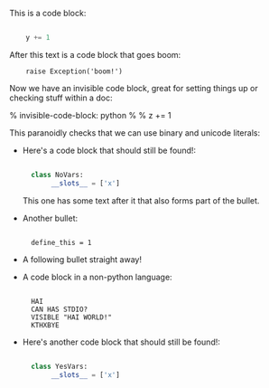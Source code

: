 This is a code block:

```python

    y += 1
```

After this text is a code block that goes boom:

```{code-block} python
    raise Exception('boom!')
```

Now we have an invisible code block, great for setting things up or checking
stuff within a doc:


% invisible-code-block: python
%
%  z += 1

This paranoidly checks that we can use binary and unicode literals:

<!--- invisible-code-block: python
bin = b'x'
uni = u'x'
--->

- Here's a code block that should still be found!:

  ```python

    class NoVars:
         __slots__ = ['x']
  ```
  
  This one has some text after it that also forms part of the bullet.

- Another bullet:

  ```{code-block} python

    define_this = 1

  ```
- A following bullet straight away!

- A code block in a non-python language:

  ```lolcode

    HAI
    CAN HAS STDIO?
    VISIBLE "HAI WORLD!"
    KTHXBYE
  ```
- Here's another code block that should still be found!:

  ```python

    class YesVars:
         __slots__ = ['x']

  ```
